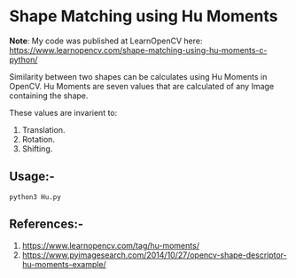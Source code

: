 # Shape Matching using Hu Moments
**Note**: My code was published at LearnOpenCV here: https://www.learnopencv.com/shape-matching-using-hu-moments-c-python/

Similarity between two shapes can be calculates using Hu Moments in OpenCV. Hu Moments are seven values that are calculated of any Image containing the shape.  

These values are invarient to:

  1. Translation.  
  2. Rotation.  
  3. Shifting.   

## Usage:-  
  `python3 Hu.py`

## References:-    
1. https://www.learnopencv.com/tag/hu-moments/    
2. https://www.pyimagesearch.com/2014/10/27/opencv-shape-descriptor-hu-moments-example/    
